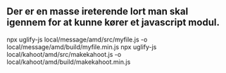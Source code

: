  
 
 ## Der er en masse ireterende lort man skal igennem for at kunne kører et javascript modul.
 

 
 npx uglify-js local/message/amd/src/myfile.js -o local/message/amd/build/myfile.min.js
 npx uglify-js local/kahoot/amd/src/makekahoot.js -o local/kahoot/amd/build/makekahoot.min.js